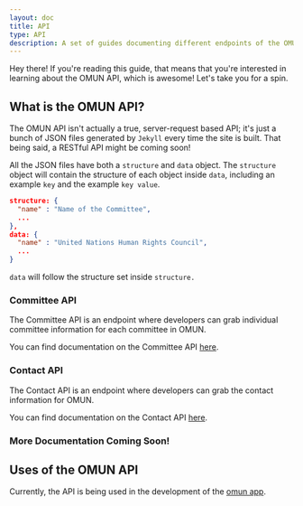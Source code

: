 ```yaml
---
layout: doc
title: API
type: API
description: A set of guides documenting different endpoints of the OMUN API.
---
```


Hey there! If you're reading this guide, that means that you're interested in learning about the OMUN API, which is awesome! Let's take you for a spin.

## What is the OMUN API?

The OMUN API isn't actually a true, server-request based API; it's just a bunch of JSON files generated by `Jekyll` every time the site is built. That being said, a RESTful API might be coming soon!

All the JSON files have both a `structure` and `data` object. The `structure` object will contain the structure of each object inside `data`, including an example `key` and the example `key value`.

```json
structure: {
  "name" : "Name of the Committee",
  ...
},
data: {
  "name" : "United Nations Human Rights Council",
  ...
}
```

`data` will follow the structure set inside `structure.`

### Committee API

The Committee API is an endpoint where developers can grab individual committee information for each committee in OMUN.

You can find documentation on the Committee API [here](api-committee.html).

### Contact API

The Contact API is an endpoint where developers can grab the contact information for OMUN.

You can find documentation on the Contact API [here](api-contact.html).

### More Documentation Coming Soon!

## Uses of the OMUN API

Currently, the API is being used in the development of the [omun app](https://github.com/malsf21/omun-app).
